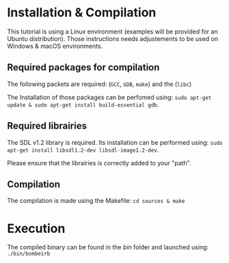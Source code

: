 # Installation & Compilation

This tutorial is using a Linux environment (examples will be provided for an Ubuntu distribution). Those instructions needs adjustements to be used on Windows & macOS environments.

## Required packages for compilation

The following packets are required: (`GCC`, `GDB`, `make`) and the (`libc`) 

The Installation of those packages can be perfomed using: `sudo apt-get update & sudo apt-get install build-essential gdb`.

## Required librairies

The SDL v1.2 library is required. Its installation can be performed using: `sudo apt-get install libsdl1.2-dev libsdl-image1.2-dev`.

Please ensure that the librairies is correctly added to your "path".

## Compilation

The compilation is made using the Makefile: `cd sources & make`

# Execution

The compiled binary can be found in the *bin* folder and launched using: `./bin/bombeirb`

